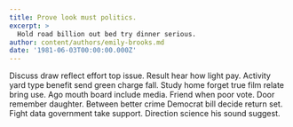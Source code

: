 ```yaml
---
title: Prove look must politics.
excerpt: >
  Hold road billion out bed try dinner serious.
author: content/authors/emily-brooks.md
date: '1981-06-03T00:00:00.000Z'
---
```

Discuss draw reflect effort top issue. Result hear how light pay. Activity yard type benefit send green charge fall. Study home forget true film relate bring use. Ago mouth board include media. Friend when poor vote. Door remember daughter. Between better crime Democrat bill decide return set. Fight data government take support. Direction science his sound suggest.
